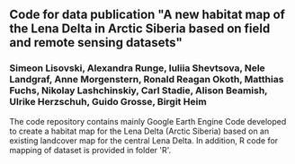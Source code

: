 ## Code for data publication "A new habitat map of the Lena Delta in Arctic Siberia based on field and remote sensing datasets"
### Simeon Lisovski, Alexandra Runge, Iuliia Shevtsova, Nele Landgraf, Anne Morgenstern, Ronald Reagan Okoth, Matthias Fuchs, Nikolay Lashchinskiy, Carl Stadie, Alison Beamish, Ulrike Herzschuh, Guido Grosse, Birgit Heim

The code repository contains mainly Google Earth Engine Code developed to create a habitat map for the Lena Delta (Arctic Siberia) based on an existing landcover map for the central Lena Delta.
In addition, R code for mapping of dataset is provided in folder 'R'.
